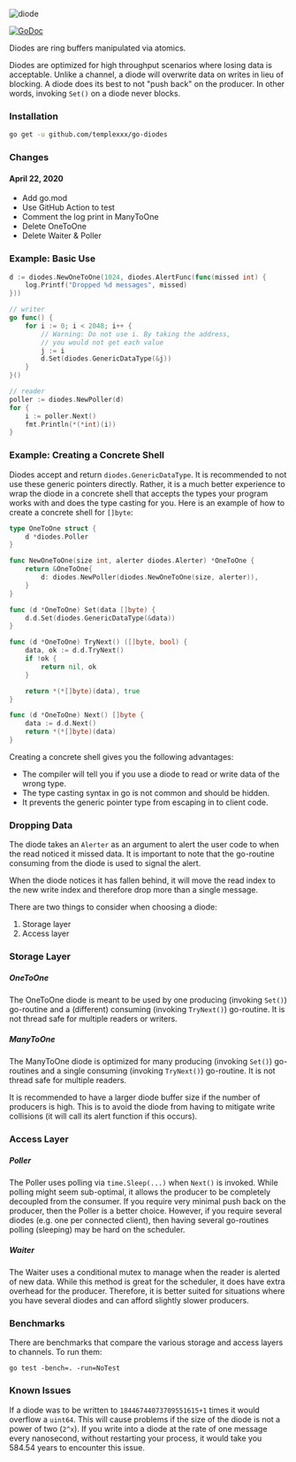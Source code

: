 ![diode][diode-logo]

[![GoDoc][go-doc-badge]][go-doc] 

Diodes are ring buffers manipulated via atomics.

Diodes are optimized for high throughput scenarios where losing data is
acceptable. Unlike a channel, a diode will overwrite data on writes in lieu
of blocking. A diode does its best to not "push back" on the producer.
In other words, invoking `Set()` on a diode never blocks.

### Installation

```bash
go get -u github.com/templexxx/go-diodes
```

### Changes

#### April 22, 2020

- Add go.mod 
- Use GitHub Action to test
- Comment the log print in ManyToOne
- Delete OneToOne
- Delete Waiter & Poller

### Example: Basic Use

```go
d := diodes.NewOneToOne(1024, diodes.AlertFunc(func(missed int) {
	log.Printf("Dropped %d messages", missed)
}))

// writer
go func() {
	for i := 0; i < 2048; i++ {
		// Warning: Do not use i. By taking the address,
		// you would not get each value
		j := i
		d.Set(diodes.GenericDataType(&j))
	}
}()

// reader
poller := diodes.NewPoller(d)
for {
	i := poller.Next()
	fmt.Println(*(*int)(i))
}
```

### Example: Creating a Concrete Shell

Diodes accept and return `diodes.GenericDataType`. It is recommended to not
use these generic pointers directly. Rather, it is a much better experience to
wrap the diode in a concrete shell that accepts the types your program works
with and does the type casting for you. Here is an example of how to create a
concrete shell for `[]byte`:

```go
type OneToOne struct {
	d *diodes.Poller
}

func NewOneToOne(size int, alerter diodes.Alerter) *OneToOne {
	return &OneToOne{
		d: diodes.NewPoller(diodes.NewOneToOne(size, alerter)),
	}
}

func (d *OneToOne) Set(data []byte) {
	d.d.Set(diodes.GenericDataType(&data))
}

func (d *OneToOne) TryNext() ([]byte, bool) {
	data, ok := d.d.TryNext()
	if !ok {
		return nil, ok
	}

	return *(*[]byte)(data), true
}

func (d *OneToOne) Next() []byte {
	data := d.d.Next()
	return *(*[]byte)(data)
}
```

Creating a concrete shell gives you the following advantages:

- The compiler will tell you if you use a diode to read or write data of the
  wrong type.
- The type casting syntax in go is not common and should be hidden.
- It prevents the generic pointer type from escaping in to client code.

### Dropping Data

The diode takes an `Alerter` as an argument to alert the user code to when
the read noticed it missed data. It is important to note that the go-routine
consuming from the diode is used to signal the alert.

When the diode notices it has fallen behind, it will move the read index to
the new write index and therefore drop more than a single message.

There are two things to consider when choosing a diode:

1. Storage layer
2. Access layer

### Storage Layer

##### OneToOne

The OneToOne diode is meant to be used by one producing (invoking `Set()`)
go-routine and a (different) consuming (invoking `TryNext()`) go-routine. It
is not thread safe for multiple readers or writers.

##### ManyToOne

The ManyToOne diode is optimized for many producing (invoking `Set()`)
go-routines and a single consuming (invoking `TryNext()`) go-routine. It is
not thread safe for multiple readers.

It is recommended to have a larger diode buffer size if the number of producers
is high. This is to avoid the diode from having to mitigate write collisions
(it will call its alert function if this occurs).

### Access Layer

##### Poller

The Poller uses polling via `time.Sleep(...)` when `Next()` is invoked. While
polling might seem sub-optimal, it allows the producer to be completely
decoupled from the consumer. If you require very minimal push back on the
producer, then the Poller is a better choice. However, if you require several
diodes (e.g. one per connected client), then having several go-routines
polling (sleeping) may be hard on the scheduler.

##### Waiter

The Waiter uses a conditional mutex to manage when the reader is alerted
of new data. While this method is great for the scheduler, it does have
extra overhead for the producer. Therefore, it is better suited for situations
where you have several diodes and can afford slightly slower producers.

### Benchmarks

There are benchmarks that compare the various storage and access layers to
channels. To run them:

```
go test -bench=. -run=NoTest
```

### Known Issues

If a diode was to be written to `18446744073709551615+1` times it would overflow
a `uint64`. This will cause problems if the size of the diode is not a power
of two (`2^x`). If you write into a diode at the rate of one message every
nanosecond, without restarting your process, it would take you 584.54 years to
encounter this issue.

[diode-logo]:   https://raw.githubusercontent.com/cloudfoundry/go-diodes/gh-pages/diode-logo.png
[go-doc-badge]: https://godoc.org/code.cloudfoundry.org/go-diodes?status.svg
[go-doc]:       https://godoc.org/code.cloudfoundry.org/go-diodes
